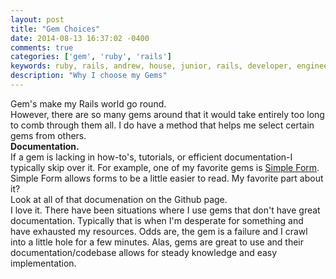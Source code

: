 ```yaml
---
layout: post
title: "Gem Choices"
date: 2014-08-13 16:37:02 -0400
comments: true
categories: ['gem', 'ruby', 'rails']
keywords: ruby, rails, andrew, house, junior, rails, developer, engineer, dev
description: "Why I choose my Gems"
---
```

Gem's make my Rails world go round. <br>
However, there are so many gems around that it would take entirely too long
to comb through them all.
I do have a method that helps me select certain gems from others. <br>
<strong>Documentation.</strong><br>
If a gem is lacking in how-to's, tutorials, or efficient documentation-I
typically skip over it.
For example, one of my favorite gems is [Simple Form](https://github.com/plataformatec/simple_form).
Simple Form allows forms to be a little easier to read.
My favorite part about it?<br>
Look at all of that documenation on the Github page.<br>
I love it.
There have been situations where I use gems that don't have great documentation.
Typically that is when I'm desperate for something and have exhausted my resources.
Odds are, the gem is a failure and I crawl into a little hole for a few minutes.
Alas, gems are great to use and their documentation/codebase allows for steady
knowledge and easy implementation.
